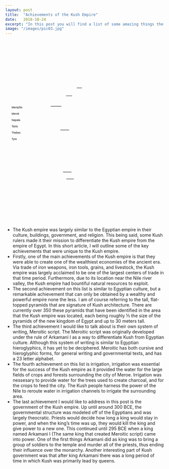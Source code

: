 ```yaml
---
layout: post
title:  "Achievements of the Kush Empire"
date:   2018-10-24
excerpt: "In this post you will find a list of some amazing things the Kush Empire achieved!"
image: "/images/pic03.jpg"
---
```

<style>
.map {
  background: url(/wh9-kush/images/map.svg);
  background-size: cover;
  width: 500px;
  height: 570px;
  float: left;
  margin: 0 60px 20px 0;
}

.map-icon {
  position: relative;
  width: 0;
  height: 0;
}

.map-icon .tooltip {
  visibility: hidden;
  opacity: 0;
  width: 250px;
  background-color: black;
  color: #fff;
  text-align: center;
  border-radius: 6px;
  padding: 4px;
  position: absolute;
  font-size: 12px;
  z-index: 1;
  bottom: 150%;
  left: 50%;
  margin-bottom: 10px;
  margin-left: -109px;
  transition: opacity 300ms, visibility 300ms;
}

.map-icon .tooltip::after {
  content: "";
  position: absolute;
  top: 100%;
  left: 50%;
  margin-left: -5px;
  border-width: 5px;
  border-style: solid;
  border-color: black transparent transparent transparent;
}

.map-icon:hover .tooltip {
  visibility: visible;
  opacity: 0.8;
}

.map-icon .city {
  display: inline-block;
  height: 24px;
  line-height: 24px;
  font-size: 8.43047px;
  font-family: Arial;
  text-decoration: underline;
  text-decoration-skip-ink: none;
  transition: color 500ms, text-decoration-color 500ms;
}

.map-icon .city.normal {
  color: rgba(0, 0, 0, 1);
  text-decoration-color: rgba(0, 0, 0, 0);
}

.map-icon .city.blank {
  color: rgba(0, 0, 0, 0);
  text-decoration-color: rgba(0, 0, 0, 1);
}

.map-icon .city.usable {
  color: rgba(0, 0, 0, 1);
  text-decoration-color: rgba(0, 0, 0, 0);
  cursor: grab;
}

.map-icon .city.used {
  color: rgba(0, 0, 0, 0);
  text-decoration-color: rgba(0, 0, 0, 0);
}
</style>
<div class="map">
  <div class="map-icon" style="left: calc(0.39518 * 486.92026px); top: calc(0.39518 * 455.55579px - 21px);">
    <span class="city blank" draggable="true">Tanis</span>
  </div>
  <div class="map-icon" style="left: calc(0.39518 * 573.33038px); top: calc(0.39518 * 390.82343px - 21px);">
    <span class="city blank" draggable="true">Tyre</span>
  </div>
  <div class="map-icon" style="left: calc(0.39518 * 364.18198px); top: calc(0.39518 * 537.71106px - 21px);">
    <span class="city blank" draggable="true">Memphis</span>
  </div>
  <div class="map-icon" style="left: calc(0.39518 * 462.75903px); top: calc(0.39518 * 1064.4442px - 21px);">
    <span class="city blank" draggable="true">Napata</span>
  </div>
  <div class="map-icon" style="left: calc(0.39518 * 441.46796px); top: calc(0.39518 * 728.85986px - 21px);">
    <span class="city blank" draggable="true">Thebes</span>
  </div>
  <div class="map-icon" style="left: calc(0.39518 * 489.99945px); top: calc(0.39518 * 1120.2419px - 21px);">
    <span class="city blank" draggable="true">Meroë</span>
  </div>

  <div class="map-icon" style="left: 20px; top: 200px;">
    <span draggable="true" class="city usable">Memphis</span>
  </div>
  <div class="map-icon" style="left: 20px; top: 220px;">
    <span draggable="true" class="city usable">Meroë</span>
  </div>
  <div class="map-icon" style="left: 20px; top: 240px;">
    <span draggable="true" class="city usable">Napata</span>
  </div>
  <div class="map-icon" style="left: 20px; top: 260px;">
    <span draggable="true" class="city usable">Tanis</span>
  </div>
  <div class="map-icon" style="left: 20px; top: 280px;">
    <span draggable="true" class="city usable">Thebes</span>
  </div>
  <div class="map-icon" style="left: 20px; top: 300px;">
    <span draggable="true" class="city usable">Tyre</span>
  </div>
  
  <div class="map-icon" style="left: 220px; top: 375px;">
    <img width="32px" src="/wh9-kush/images/iron-ore.svg">
    <span class="tooltip">Large amounts of iron ore where located around the city of Meroe</span>
  </div>
  <div class="map-icon" style="left: 125px; top: 215px;">
    <img width="32px" src="/wh9-kush/images/statue.svg">
    <span class="tooltip">During the 25th dynasty of Egypt, the Kushites constructed many monuments</span>
  </div>
  <div class="map-icon" style="left: 150px; top: 385px;">
    <img width="32px" src="/wh9-kush/images/pine-tree.svg">
    <span class="tooltip">The Kushites used nearby forests to create charcoal to fuel their furnaces</span>
  </div>
  <div class="map-icon" style="left: 150px; top: 440px;">
    <img width="32px" src="/wh9-kush/images/pyramid.svg">
    <span class="tooltip">There were over 350 tall, slender, pyramids in the Kush empire</span>
  </div>
</div>

- The Kush empire was largely similar to the Egyptian empire in their culture, buildings, government, and religion. This being said, some Kush rulers made it their mission to differentiate the Kush empire from the empire of Egypt. In this short article, I will outline some of the key achievements that were unique to the Kush empire.
- Firstly, one of the main achievements of the Kush empire is that they were able to create one of the wealthiest economies of the ancient era. Via trade of iron weapons, iron tools, grains, and livestock, the Kush empire was largely acclaimed to be one of the largest centers of trade in that time period. Furthermore, due to its location near the Nile river valley, the Kush empire had bountiful natural resources to exploit.
- The second achievement on this list is similar to Egyptian culture, but a remarkable achievement that can only be obtained by a wealthy and powerful empire none the less. I am of course referring to the tall, flat-topped pyramids that are signature of Kush architecture. There are currently over 350 these pyramids that have been identified in the area that the Kush empire was located, each being roughly ⅕ the size of the pyramids of the new kingdom of Egypt and up to 30 meters tall.
- The third achievement I would like to talk about is their own system of writing, Meroitic script. The Meroitic script was originally developed under the rule of Arkamani I as a way to differentiate Kush from Egyptian culture. Although this system of writing is similar to Egyptian hieroglyphics, it has yet to be deciphered. Meroitic has both cursive and hieroglyphic forms, for general writing and governmental texts, and has a 23 letter alphabet.
- The fourth achievement on this list is irrigation, irrigation was essential for the success of the Kush empire as it provided the water for the large fields of crops and forests surrounding the city of Meroe. Irrigation was nessesary to provide water for the trees used to create charcoal, and for the crops to feed the city. The Kush people harness the power of the Nile to reroute water in irrigation channels to irrigate the surrounding area.
- The last achievement I would like to address in this post is the government of the Kush empire. Up until around 300 BCE, the governmental structure was modeled off of the Egyptians and was largely theocratic. Priests would decide how long a king would stay in power, and when the king’s time was up, they would kill the king and give power to a new one. This continued until 295 BCE when a king named Arkamani I (The same king that created Meroitic script) came into power. One of the first things Arkamani did as king was to bring a group of soldiers to the temple and murder all of the priests, thus ending their influence over the monarchy. Another interesting part of Kush government was that after king Arkamani there was a long period of time in which Kush was primarily lead by queens.
